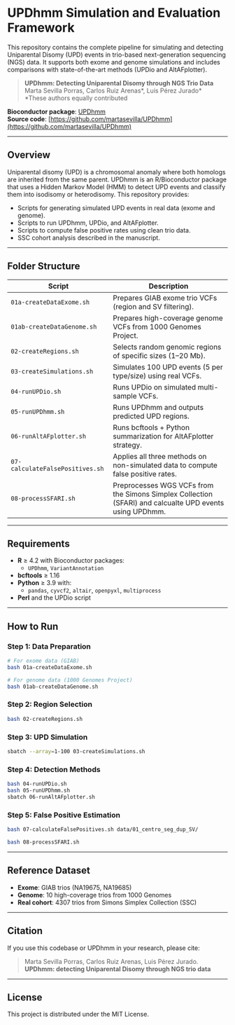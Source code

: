 # UPDhmm Simulation and Evaluation Framework

This repository contains the complete pipeline for simulating and detecting Uniparental Disomy (UPD) events in trio-based next-generation sequencing (NGS) data. It supports both exome and genome simulations and includes comparisons with state-of-the-art methods (UPDio and AltAFplotter).

> **UPDhmm: Detecting Uniparental Disomy through NGS Trio Data**  
> Marta Sevilla Porras, Carlos Ruiz Arenas*, Luis Pérez Jurado*  
> *These authors equally contributed

**Bioconductor package**: [UPDhmm](https://www.bioconductor.org/packages/release/bioc/html/UPDhmm.html)  
**Source code**: [https://github.com/martasevilla/UPDhmm](https://github.com/martasevilla/UPDhmm)  

---

## Overview

Uniparental disomy (UPD) is a chromosomal anomaly where both homologs are inherited from the same parent. UPDhmm is an R/Bioconductor package that uses a Hidden Markov Model (HMM) to detect UPD events and classify them into isodisomy or heterodisomy. This repository provides:

- Scripts for generating simulated UPD events in real data (exome and genome).
- Scripts to run UPDhmm, UPDio, and AltAFplotter.
- Scripts to compute false positive rates using clean trio data.
- SSC cohort analysis described in the manuscript.

---

## Folder Structure

| Script | Description |
|--------|-------------|
| `01a-createDataExome.sh` | Prepares GIAB exome trio VCFs (region and SV filtering). |
| `01ab-createDataGenome.sh` | Prepares high-coverage genome VCFs from 1000 Genomes Project. |
| `02-createRegions.sh` | Selects random genomic regions of specific sizes (1–20 Mb). |
| `03-createSimulations.sh` | Simulates 100 UPD events (5 per type/size) using real VCFs. |
| `04-runUPDio.sh` | Runs UPDio on simulated multi-sample VCFs. |
| `05-runUPDhmm.sh` | Runs UPDhmm and outputs predicted UPD regions. |
| `06-runAltAFplotter.sh` | Runs bcftools + Python summarization for AltAFplotter strategy. |
| `07-calculateFalsePositives.sh` | Applies all three methods on non-simulated data to compute false positive rates. |
| `08-processSFARI.sh` | Preprocesses WGS VCFs from the Simons Simplex Collection (SFARI) and calcualte UPD events using UPDhmm. |


---

## Requirements

- **R** ≥ 4.2 with Bioconductor packages:
  - `UPDhmm`, `VariantAnnotation`
- **bcftools** ≥ 1.16
- **Python** ≥ 3.9 with:
  - `pandas`, `cyvcf2`, `altair`, `openpyxl`, `multiprocess`
- **Perl** and the UPDio script

---

## How to Run

### Step 1: Data Preparation

```bash
# For exome data (GIAB)
bash 01a-createDataExome.sh

# For genome data (1000 Genomes Project)
bash 01ab-createDataGenome.sh
```

### Step 2: Region Selection

```bash
bash 02-createRegions.sh
```

### Step 3: UPD Simulation

```bash
sbatch --array=1-100 03-createSimulations.sh
```

### Step 4: Detection Methods

```bash
bash 04-runUPDio.sh
bash 05-runUPDhmm.sh
sbatch 06-runAltAFplotter.sh
```

### Step 5: False Positive Estimation

```bash
bash 07-calculateFalsePositives.sh data/01_centro_seg_dup_SV/
```
```bash
bash 08-processSFARI.sh
```


---

## Reference Dataset

- **Exome**: GIAB trios (NA19675, NA19685)
- **Genome**: 10 high-coverage trios from 1000 Genomes
- **Real cohort**: 4307 trios from Simons Simplex Collection (SSC)

---

## Citation

If you use this codebase or UPDhmm in your research, please cite:

> Marta Sevilla Porras, Carlos Ruiz Arenas, Luis Pérez Jurado.  
> **UPDhmm: detecting Uniparental Disomy through NGS trio data**

---

## License

This project is distributed under the MIT License.
